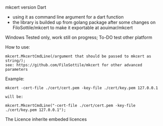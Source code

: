 mkcert version Dart
- using it as command line argument for a dart function
- the library is builded up from golang package after some changes on FiloSottile/mkcert to make it exportable
  at aouimar/mkcert

Windows Tested only, work still on progress; To-DO test other platform 

How to use:

    mkcert.MkcertCmdLine(/argument that should be passed to mkcert as string/);
    see: https://github.com/FiloSottile/mkcert for other advanced parameters

Example:

    mkcert -cert-file ./cert/cert.pem -key-file ./cert/key.pem 127.0.0.1

    will be:

    mkcert.MkcertCmdLine("-cert-file ./cert/cert.pem -key-file ./cert/key.pem 127.0.0.1");

The Licence inherite embeded licences